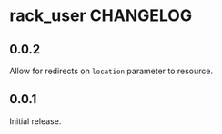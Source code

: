 rack_user CHANGELOG
==================

0.0.2
-----
Allow for redirects on `location` parameter to resource.

0.0.1
-----
Initial release. 

